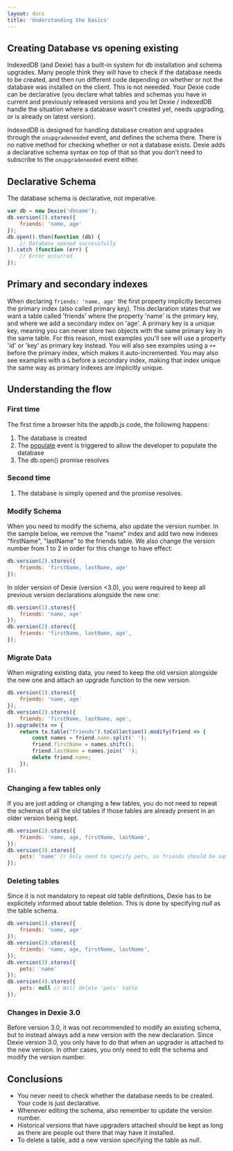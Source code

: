 ```yaml
---
layout: docs
title: 'Understanding the basics'
---
```


## Creating Database vs opening existing

IndexedDB (and Dexie) has a built-in system for db installation and schema upgrades. Many people think they will have to check if the database needs to be created, and then run different code depending on whether or not the database was installed on the client. This is not neeeded. Your Dexie code can be declarative (you declare what tables and schemas you have in current and previously released versions and you let Dexie / indexedDB handle the situation where a database wasn't created yet, needs upgrading, or is already on latest version).

IndexedDB is designed for handling database creation and upgrades through the `onupgradeneeded` event, and defines the schema there. There is no native method for checking whether or not a database exists. Dexie adds a declarative schema syntax on top of that so that you don't need to subscribe to the `onupgradeneeded` event either. 

## Declarative Schema 
The database schema is declarative, not imperative. 

```javascript
var db = new Dexie('dbname');
db.version(1).stores({
    friends: 'name, age'
});
db.open().then(function (db) {
    // Database opened successfully
}).catch (function (err) {
    // Error occurred
});
```

## Primary and secondary indexes

When declaring `friends: 'name, age'` the first property implicitly becomes the primary index (also called primary key). This declaration states that we want a table called 'friends' where the property 'name' is the primary key, and where we add a secondary index on 'age'. A primary key is a unique key, meaning you can never store two objects with the same primary key in the same table. For this reason, most examples you'll see will use a property 'id' or 'key' as primary key instead. You will also see examples using a `++` before the primary index, which makes it auto-incremented. You may also see examples with a `&` before a secondary index, making that index unique the same way as primary indexes are implicitly unique.

## Understanding the flow

### First time
The first time a browser hits the appdb.js code, the following happens:

1. The database is created
2. The [populate](/docs/Dexie/Dexie.on.populate.html) event is triggered to allow the developer to populate the database
3. The db.open() promise resolves

### Second time

1. The database is simply opened and the promise resolves.

### Modify Schema

When you need to modify the schema, also update the version number. In the sample below, we remove the "name" index and add two new indexes "firstName", "lastName" to the friends table. We also change the version number from 1 to 2 in order for this change to have effect:

```javascript
db.version(2).stores({
    friends: 'firstName, lastName, age'
});
```

In older version of Dexie (version &lt;3.0), you were required to keep all previous version declarations alongside the new one:

```javascript
db.version(1).stores({
    friends: 'name, age'
});
db.version(2).stores({
    friends: 'firstName, lastName, age',
});
```

### Migrate Data

When migrating existing data, you need to keep the old version alongside the new one and attach an upgrade function to the new version.

```javascript
db.version(1).stores({
    friends: 'name, age'
});
db.version(2).stores({
    friends: 'firstName, lastName, age',
}).upgrade(tx => {
    return tx.table("friends").toCollection().modify(friend => {
        const names = friend.name.split(' ');
        friend.firstName = names.shift();
        friend.lastName = names.join(' ');
        delete friend.name;
    });
});
```

### Changing a few tables only
If you are just adding or changing a few tables, you do not need to repeat the schemas of all the old tables if those tables are already present in an older version being kept.

```javascript
db.version(2).stores({
    friends: 'name, age, firstName, lastName',
});
db.version(3).stores({
    pets: 'name' // Only need to specify pets, as friends should be same as for version 2.
});
```

### Deleting tables
Since it is not mandatory to repeat old table definitions, Dexie has to be explicitely informed about table deletion. This is done by specifying *null* as the table schema.

```javascript
db.version(1).stores({
    friends: 'name, age'
});
db.version(2).stores({
    friends: 'name, age, firstName, lastName',
});
db.version(3).stores({
    pets: 'name'
});
db.version(4).stores({
    pets: null // Will delete 'pets' table
});
```

### Changes in Dexie 3.0
Before version 3.0, it was not recommended to modify an existing schema, but to instead always add a new version with the new declaration. Since Dexie version 3.0, you only have to do that when an upgrader is attached to the new version. In other cases, you only need to edit the schema and modify the version number.

## Conclusions

* You never need to check whether the database needs to be created. Your code is just declarative.
* Whenever editing the schema, also remember to update the version number.
* Historical versions that have upgraders attached should be kept as long as there are people out there that may have it installed.
* To delete a table, add a new version specifying the table as *null*.
